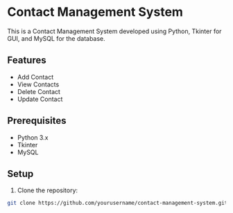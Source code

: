 # Contact Management System

This is a Contact Management System developed using Python, Tkinter for GUI, and MySQL for the database.

## Features

- Add Contact
- View Contacts
- Delete Contact
- Update Contact

## Prerequisites

- Python 3.x
- Tkinter
- MySQL

## Setup

1. Clone the repository:

```bash
git clone https://github.com/yourusername/contact-management-system.git
